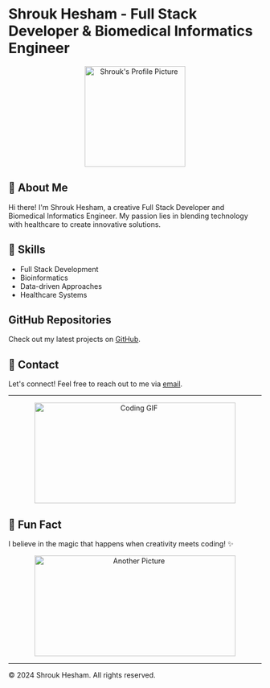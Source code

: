 # Shrouk Hesham - Full Stack Developer & Biomedical Informatics Engineer

<div align="center">
  <img src="your-profile-picture-url.jpg" alt="Shrouk's Profile Picture" width="200" height="200">
</div>

## 🌸 About Me

Hi there! I'm Shrouk Hesham, a creative Full Stack Developer and Biomedical Informatics Engineer. My passion lies in blending technology with healthcare to create innovative solutions.

## 🚀 Skills

- Full Stack Development
- Bioinformatics
- Data-driven Approaches
- Healthcare Systems

## GitHub Repositories

Check out my latest projects on [GitHub](https://github.com/SHrouk-Hesh).

## 💌 Contact

Let's connect! Feel free to reach out to me via [email](mailto:Shr.Hesham@nu.edu.eg).

---

<div align="center">
  <img src="your-gif-url.gif" alt="Coding GIF" width="400" height="200">
</div>

## 🌟 Fun Fact

I believe in the magic that happens when creativity meets coding! ✨

<div align="center">
  <img src="another-picture-url.jpg" alt="Another Picture" width="400" height="200">
</div>

---

© 2024 Shrouk Hesham. All rights reserved.
